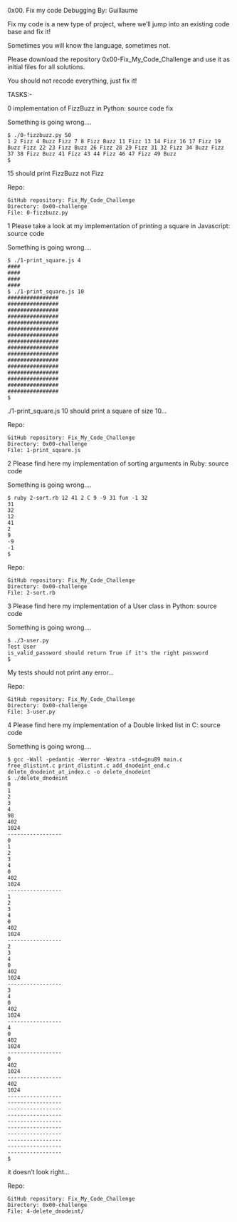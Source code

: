 0x00. Fix my code
Debugging
 By: Guillaume

Fix my code is a new type of project, where we’ll jump into an existing code base and fix it!

Sometimes you will know the language, sometimes not.

Please download the repository 0x00-Fix_My_Code_Challenge and use it as initial files for all solutions.

You should not recode everything, just fix it!

TASKS:-


0 implementation of FizzBuzz in Python: source code fix

Something is going wrong….

	$ ./0-fizzbuzz.py 50
	1 2 Fizz 4 Buzz Fizz 7 8 Fizz Buzz 11 Fizz 13 14 Fizz 16 17 Fizz 19 Buzz Fizz 22 23 Fizz Buzz 26 Fizz 28 29 Fizz 31 32 Fizz 34 Buzz Fizz 37 38 Fizz Buzz 41 Fizz 43 44 Fizz 46 47 Fizz 49 Buzz
	$

15 should print FizzBuzz not Fizz

Repo:

	GitHub repository: Fix_My_Code_Challenge
	Directory: 0x00-challenge
	File: 0-fizzbuzz.py


1 Please take a look at my implementation of printing a square in Javascript: source code

Something is going wrong….

	$ ./1-print_square.js 4
	####
	####
	####
	####
	$ ./1-print_square.js 10
	################
	################
	################
	################
	################
	################
	################
	################
	################
	################
	################
	################
	################
	################
	################
	################
	$

./1-print_square.js 10 should print a square of size 10…

Repo:

	GitHub repository: Fix_My_Code_Challenge
	Directory: 0x00-challenge
	File: 1-print_square.js

2 Please find here my implementation of sorting arguments in Ruby: source code

Something is going wrong….

	$ ruby 2-sort.rb 12 41 2 C 9 -9 31 fun -1 32
	31
	32
	12
	41
	2
	9
	-9
	-1
	$

Repo:

	GitHub repository: Fix_My_Code_Challenge
	Directory: 0x00-challenge
	File: 2-sort.rb

3 Please find here my implementation of a User class in Python: source code

Something is going wrong….

	$ ./3-user.py 
	Test User
	is_valid_password should return True if it's the right password
	$

My tests should not print any error…

Repo:

	GitHub repository: Fix_My_Code_Challenge
	Directory: 0x00-challenge
	File: 3-user.py

4 Please find here my implementation of a Double linked list in C: source code

Something is going wrong….

	$ gcc -Wall -pedantic -Werror -Wextra -std=gnu89 main.c free_dlistint.c print_dlistint.c add_dnodeint_end.c delete_dnodeint_at_index.c -o delete_dnodeint
	$ ./delete_dnodeint 
	0
	1
	2
	3
	4
	98
	402
	1024
	-----------------
	0
	1
	2
	3
	4
	0
	402
	1024
	-----------------
	1
	2
	3
	4
	0
	402
	1024
	-----------------
	2
	3
	4
	0
	402
	1024
	-----------------
	3
	4
	0
	402
	1024
	-----------------
	4
	0
	402
	1024
	-----------------
	0
	402
	1024
	-----------------
	402
	1024
	-----------------
	-----------------
	-----------------
	-----------------
	-----------------
	-----------------
	-----------------
	-----------------
	-----------------
	-----------------
	$


it doesn’t look right…

Repo:

	GitHub repository: Fix_My_Code_Challenge
	Directory: 0x00-challenge
	File: 4-delete_dnodeint/
